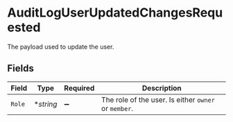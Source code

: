 # AuditLogUserUpdatedChangesRequested

The payload used to update the user.


## Fields

| Field                                                | Type                                                 | Required                                             | Description                                          |
| ---------------------------------------------------- | ---------------------------------------------------- | ---------------------------------------------------- | ---------------------------------------------------- |
| `Role`                                               | **string*                                            | :heavy_minus_sign:                                   | The role of the user. Is either `owner` or `member`. |